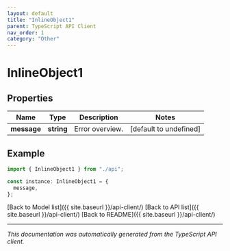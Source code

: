 ```yaml
---
layout: default
title: "InlineObject1"
parent: TypeScript API Client
nav_order: 1
category: "Other"
---
```


# InlineObject1

## Properties

| Name        | Type       | Description     | Notes                  |
| ----------- | ---------- | --------------- | ---------------------- |
| **message** | **string** | Error overview. | [default to undefined] |

## Example

```typescript
import { InlineObject1 } from "./api";

const instance: InlineObject1 = {
  message,
};
```

[Back to Model list]({{ site.baseurl }}/api-client/) [Back to API list]({{ site.baseurl }}/api-client/) [Back to README]({{ site.baseurl }}/api-client/)

---

_This documentation was automatically generated from the TypeScript API client._
